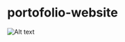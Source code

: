 # portofolio-website

<img title="Test" alt="Alt text" src="https://i.imgur.com/TMNHek7.png)https://i.imgur.com/TMNHek7.png">

